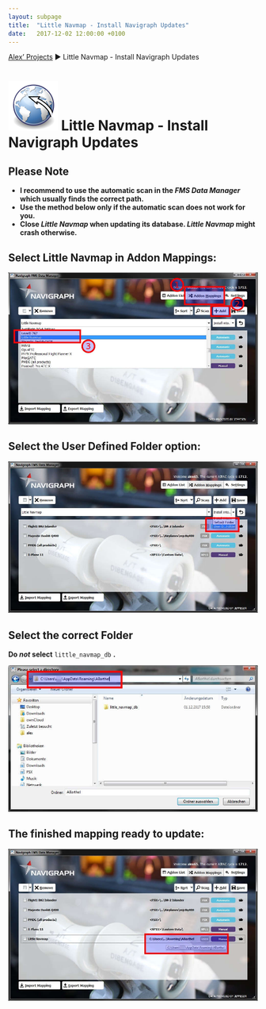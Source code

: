 ```yaml
---
layout: subpage
title:  "Little Navmap - Install Navigraph Updates"
date:   2017-12-02 12:00:00 +0100
---
```

[Alex’ Projects](index.html) ► Little Navmap - Install Navigraph Updates
# ![Little Navmap](assets/images/navroute.png) Little Navmap - Install Navigraph Updates

## Please Note
* **I recommend to use the automatic scan in the _FMS Data Manager_ which usually finds the correct path.**
* **Use the method below only if the automatic scan does not work for you.**
* **Close _Little Navmap_ when updating its database. _Little Navmap_ might crash otherwise.**

## Select Little Navmap in Addon Mappings:

![Select Little Navmap in Addon Mappings](assets/images/navigraph1.jpg)

## Select the User Defined Folder option:

![Select User Defined Folder](assets/images/navigraph2.jpg)

## Select the correct Folder 
**Do _not_ select** `little_navmap_db` **.**

![Select Folder](assets/images/navigraph3.jpg)

## The finished mapping ready to update:

![The finished mapping ready to update](assets/images/navigraph4.jpg)